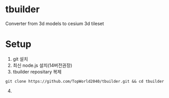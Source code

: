 # tbuilder
Converter from 3d models to cesium 3d tileset
# Setup
1. git 설치
2. 최신 node.js 설치(14버전권장)
3. tbuilder repositary 복제
```
git clone https://github.com/TopWorld2040/tbuilder.git && cd tbuilder
```
4. 
